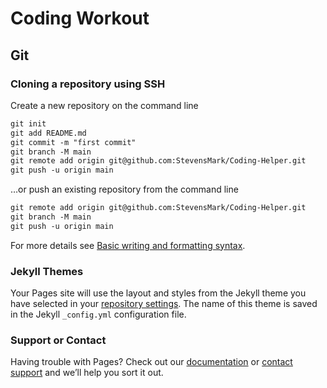 # Coding Workout

## Git

### Cloning a repository using SSH

Create a new repository on the command line

```markdown
git init
git add README.md
git commit -m "first commit"
git branch -M main
git remote add origin git@github.com:StevensMark/Coding-Helper.git
git push -u origin main

```

…or push an existing repository from the command line

```markdown
git remote add origin git@github.com:StevensMark/Coding-Helper.git
git branch -M main
git push -u origin main

```

<!---

```markdown
# Header 1
## Header 2
### Header 3

- Bulleted
- List

1. Numbered
2. List

**Bold** and _Italic_ and `Code` text

[Link](url) and ![Image](src)
```

-->


For more details see [Basic writing and formatting syntax](https://docs.github.com/en/github/writing-on-github/getting-started-with-writing-and-formatting-on-github/basic-writing-and-formatting-syntax).

### Jekyll Themes

Your Pages site will use the layout and styles from the Jekyll theme you have selected in your [repository settings](https://github.com/StevensMark/Coding-Helper/settings/pages). The name of this theme is saved in the Jekyll `_config.yml` configuration file.

### Support or Contact

Having trouble with Pages? Check out our [documentation](https://docs.github.com/categories/github-pages-basics/) or [contact support](https://support.github.com/contact) and we’ll help you sort it out.
